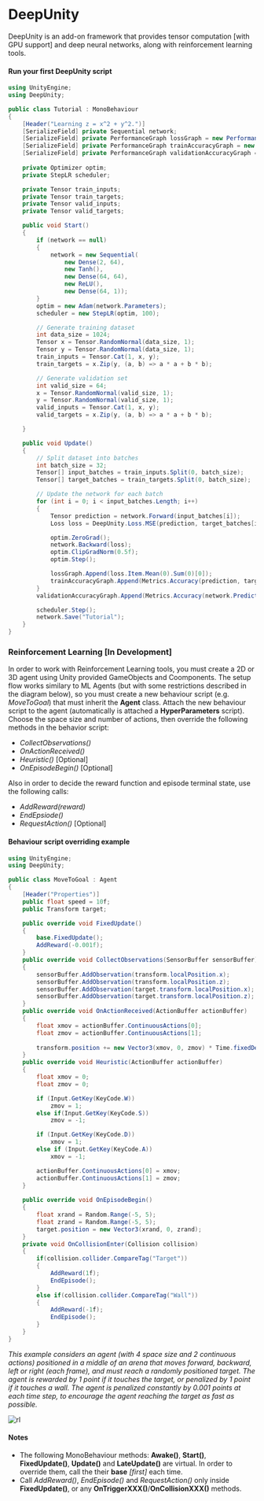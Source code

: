 # DeepUnity

DeepUnity is an add-on framework that provides tensor computation [with GPU support] and deep neural networks, along with reinforcement learning tools.

#### Run your first DeepUnity script
```csharp
using UnityEngine;
using DeepUnity;

public class Tutorial : MonoBehaviour
{
    [Header("Learning z = x^2 + y^2.")]
    [SerializeField] private Sequential network;
    [SerializeField] private PerformanceGraph lossGraph = new PerformanceGraph();
    [SerializeField] private PerformanceGraph trainAccuracyGraph = new PerformanceGraph();
    [SerializeField] private PerformanceGraph validationAccuracyGraph = new PerformanceGraph();
   
    private Optimizer optim;
    private StepLR scheduler;

    private Tensor train_inputs;
    private Tensor train_targets;
    private Tensor valid_inputs;
    private Tensor valid_targets;

    public void Start()
    {
        if (network == null)
        {
            network = new Sequential(
                new Dense(2, 64),
                new Tanh(),
                new Dense(64, 64),
                new ReLU(),
                new Dense(64, 1));
        }
        optim = new Adam(network.Parameters);
        scheduler = new StepLR(optim, 100);

        // Generate training dataset
        int data_size = 1024;
        Tensor x = Tensor.RandomNormal(data_size, 1);
        Tensor y = Tensor.RandomNormal(data_size, 1);
        train_inputs = Tensor.Cat(1, x, y);
        train_targets = x.Zip(y, (a, b) => a * a + b * b);

        // Generate validation set
        int valid_size = 64;
        x = Tensor.RandomNormal(valid_size, 1);
        y = Tensor.RandomNormal(valid_size, 1);
        valid_inputs = Tensor.Cat(1, x, y);
        valid_targets = x.Zip(y, (a, b) => a * a + b * b);

    }

    public void Update()
    {
        // Split dataset into batches
        int batch_size = 32;
        Tensor[] input_batches = train_inputs.Split(0, batch_size);
        Tensor[] target_batches = train_targets.Split(0, batch_size);

        // Update the network for each batch
        for (int i = 0; i < input_batches.Length; i++)
        {
            Tensor prediction = network.Forward(input_batches[i]);
            Loss loss = DeepUnity.Loss.MSE(prediction, target_batches[i]);

            optim.ZeroGrad();
            network.Backward(loss);
            optim.ClipGradNorm(0.5f);
            optim.Step();

            lossGraph.Append(loss.Item.Mean(0).Sum(0)[0]);
            trainAccuracyGraph.Append(Metrics.Accuracy(prediction, target_batches[i]) * 100f);
        }
        validationAccuracyGraph.Append(Metrics.Accuracy(network.Predict(valid_inputs), valid_targets) * 100f);

        scheduler.Step();
        network.Save("Tutorial");       
    }
}
```
### Reinforcement Learning [In Development]
In order to work with Reinforcement Learning tools, you must create a 2D or 3D agent using Unity provided GameObjects and Coomponents. The setup flow works similary to ML Agents (but with some restrictions described in the diagram below), so you must create a new behaviour script (e.g. _MoveToGoal_) that must inherit the **Agent** class. Attach the new behaviour script to the agent (automatically is attached a **HyperParameters** script). Choose the space size and number of actions, then override the following methods in the behavior script:
- _CollectObservations()_
- _OnActionReceived()_
- _Heuristic()_ [Optional]
- _OnEpisodeBegin()_ [Optional]

Also in order to decide the reward function and episode terminal state, use the following calls:
-  _AddReward(*reward*)_
-  _EndEpsiode()_ 
-  _RequestAction()_ [Optional]
#### Behaviour script overriding example
```csharp
using UnityEngine;
using DeepUnity;

public class MoveToGoal : Agent
{
    [Header("Properties")]
    public float speed = 10f;
    public Transform target;

    public override void FixedUpdate()
    {
        base.FixedUpdate();
        AddReward(-0.001f);
    }
    public override void CollectObservations(SensorBuffer sensorBuffer)
    {
        sensorBuffer.AddObservation(transform.localPosition.x);
        sensorBuffer.AddObservation(transform.localPosition.z);
        sensorBuffer.AddObservation(target.transform.localPosition.x);
        sensorBuffer.AddObservation(target.transform.localPosition.z);
    }
    public override void OnActionReceived(ActionBuffer actionBuffer)
    {
        float xmov = actionBuffer.ContinuousActions[0];
        float zmov = actionBuffer.ContinuousActions[1];
        
        transform.position += new Vector3(xmov, 0, zmov) * Time.fixedDeltaTime * speed;
    }
    public override void Heuristic(ActionBuffer actionBuffer)
    {
        float xmov = 0;
        float zmov = 0;

        if (Input.GetKey(KeyCode.W))
            zmov = 1;
        else if(Input.GetKey(KeyCode.S))
            zmov = -1;

        if (Input.GetKey(KeyCode.D))
            xmov = 1;
        else if (Input.GetKey(KeyCode.A))
            xmov = -1;

        actionBuffer.ContinuousActions[0] = xmov;
        actionBuffer.ContinuousActions[1] = zmov;
    }
    
    public override void OnEpisodeBegin()
    {
        float xrand = Random.Range(-5, 5);
        float zrand = Random.Range(-5, 5);
        target.position = new Vector3(xrand, 0, zrand);
    }
    private void OnCollisionEnter(Collision collision)
    {
        if(collision.collider.CompareTag("Target"))
        {
            AddReward(1f);
            EndEpisode();
        }    
        else if(collision.collider.CompareTag("Wall"))
        {
            AddReward(-1f);
            EndEpisode();
        }
    }
}
```
_This example considers an agent (with 4 space size and 2 continuous actions) positioned in a middle of an arena that moves forward, backward, left or right (each frame), and must reach a randomly positioned target. The agent is rewarded by 1 point if it touches the target, or penalized by 1 point if it touches a wall. The agent is penalized constantly by 0.001 points at each time step, to encourage the agent reaching the target as fast as possible._

![rl](https://github.com/RaduTM-spec/DeepUnity/blob/main/Assets/DeepUnity/Documentation/RL_schema.jpg?raw=true)

#### Notes
- The following MonoBehaviour methods: **Awake()**, **Start()**, **FixedUpdate()**, **Update()** and **LateUpdate()** are virtual. In order to override them, call the their **base** *[first]* each time.
- Call _AddReward()_, _EndEpisode()_ and _RequestAction()_ only inside **FixedUpdate()**, or any **OnTriggerXXX()**/**OnCollisionXXX()** methods.


